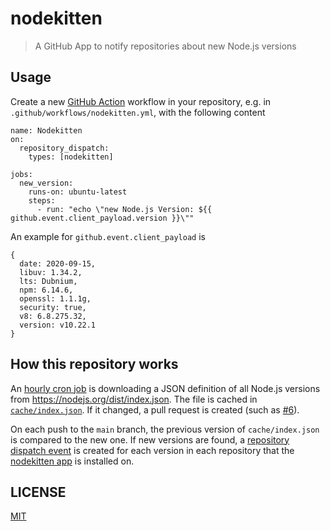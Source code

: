 # nodekitten

> A GitHub App to notify repositories about new Node.js versions

## Usage

Create a new [GitHub Action](https://github.com/features/actions) workflow in your repository, e.g. in `.github/workflows/nodekitten.yml`, with the following content

```
name: Nodekitten
on:
  repository_dispatch:
    types: [nodekitten]

jobs:
  new_version:
    runs-on: ubuntu-latest
    steps:
      - run: "echo \"new Node.js Version: ${{ github.event.client_payload.version }}\""
```

An example for `github.event.client_payload` is

```
{
  date: 2020-09-15,
  libuv: 1.34.2,
  lts: Dubnium,
  npm: 6.14.6,
  openssl: 1.1.1g,
  security: true,
  v8: 6.8.275.32,
  version: v10.22.1
}
```

## How this repository works

An [hourly cron job](.github/workflows/update.yml) is downloading a JSON definition of all Node.js versions from https://nodejs.org/dist/index.json. The file is cached in [`cache/index.json`](cache/index.json). If it changed, a pull request is created (such as [#6](https://github.com/cutenode/nodekitten/pull/6)).

On each push to the `main` branch, the previous version of `cache/index.json` is compared to the new one. If new versions are found, a [repository dispatch event](https://docs.github.com/en/free-pro-team@latest/rest/reference/repos#create-a-repository-dispatch-event) is created for each version in each repository that the [nodekitten app](https://github.com/apps/nodekitten) is installed on.

## LICENSE

[MIT](LICENSE)
